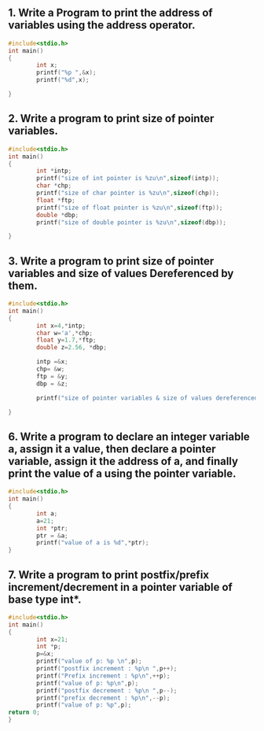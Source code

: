 ## 1. Write a Program to print the address of variables using the address operator.
```c
#include<stdio.h>
int main()
{
        int x;
        printf("%p ",&x);
        printf("%d",x);

}
```
## 2. Write a program to print size of pointer variables.
```c
#include<stdio.h>
int main()
{
        int *intp;
        printf("size of int pointer is %zu\n",sizeof(intp));
        char *chp;
        printf("size of char pointer is %zu\n",sizeof(chp));
        float *ftp;
        printf("size of float pointer is %zu\n",sizeof(ftp));
        double *dbp;
        printf("size of double pointer is %zu\n",sizeof(dbp));

}
```
## 3. Write a program to print size of pointer variables and size of values Dereferenced by them. 
```c
#include<stdio.h>
int main()
{
        int x=4,*intp;
        char w='a',*chp;
        float y=1.7,*ftp;
        double z=2.56, *dbp;

        intp =&x;
        chp= &w;
        ftp = &y;
        dbp = &z;

        printf("size of pointer variables & size of values dereferenced by them:\n size of int pointer is %zu & size of value is %zu \n size of char pointer is %zu & size of value is %zu \n size of float pointer is %zu & size of value is %zu \n  size of double pointer is %zu & size of value is %zu \n ",sizeof(intp),sizeof(x),sizeof(chp),sizeof(w),sizeof(ftp),sizeof(y),sizeof(dbp),sizeof(z));

}
```
## 6. Write a program to declare an integer variable a, assign it a value, then declare a pointer variable, assign it the address of a, and finally print the value of a using the pointer variable. 
```c
#include<stdio.h>
int main()
{
        int a;
        a=21;
        int *ptr;
        ptr = &a;
        printf("value of a is %d",*ptr);
}
```

## 7. Write a program to print postfix/prefix increment/decrement in a pointer variable of base type int*. 
```c
#include<stdio.h>
int main()
{
        int x=21;
        int *p;
        p=&x;
        printf("value of p: %p \n",p);
        printf("postfix increment : %p\n ",p++);
        printf("Prefix increment : %p\n",++p);
        printf("value of p: %p\n",p);
        printf("postfix decrement : %p\n ",p--);
        printf("prefix decrement : %p\n",--p);
        printf("value of p: %p",p);
return 0;
}
```
